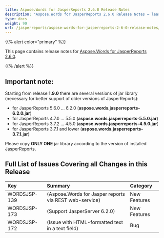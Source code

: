 ```yaml
---
title: Aspose.Words for JasperReports 2.6.0 Release Notes
description: "Aspose.Words for JasperReports 2.6.0 Release Notes – learn about the latest updates and fixes."
type: docs
weight: 90
url: /jasperreports/aspose-words-for-jasperreports-2-6-0-release-notes/
---
```


{{% alert color="primary" %}} 

This page contains release notes for [Aspose.Words for JasperReports 2.6.0](http://www.aspose.com/downloads/words/jasperreports/new-releases/aspose.words-for-jasperreports-2.6.0/).

{{% /alert %}} 

## Important note:

Starting from release **1.9.0** there are several versions of jar library (necessary for better support of older versions of JasperReports):

- for JasperReports 5.6.0 ... 6.2.0 (**aspose.words.jasperreports-6.2.0.jar**)
- for JasperReports 4.7.0 ... 5.5.0 (**aspose.words.jasperreports-5.5.0.jar**)
- for JasperReports 3.7.2 ... 4.5.0 (**aspose.words.jasperreports-4.5.0.jar**)
- for JasperReports 3.7.1 and lower (**aspose.words.jasperreports-3.7.1.jar**)

Please copy **ONLY ONE** jar library according to the version of installed JasperReports.

## Full List of Issues Covering all Changes in this Release

|Key |Summary |Category |
| :- | :- | :- |
|WORDSJSP-139 |(Aspose.Words for Jasper reports via REST web-service) |New Features |
|WORDSJSP-173 |(Support JasperServer 6.2.0) |New Features |
|WORDSJSP-172 |(Issue with HTML-formatted text in a text field) |Bug |

